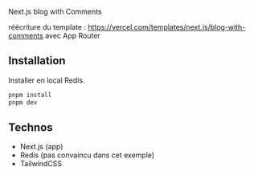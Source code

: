 Next.js blog with Comments

réécriture du template : https://vercel.com/templates/next.js/blog-with-comments avec App Router

## Installation

Installer en local Redis.

```bash
pnpm install
pnpm dev
```

## Technos

- Next.js (app)
- Redis (pas convaincu dans cet exemple)
- TailwindCSS
